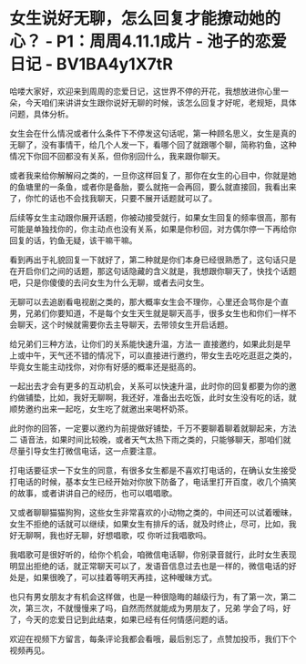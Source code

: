 # 女生说好无聊，怎么回复才能撩动她的心？ - P1：周周4.11.1成片 - 池子的恋爱日记 - BV1BA4y1X7tR

哈喽大家好，欢迎来到周周的恋爱日记，这世界不停的开花，我想放进你心里一朵，今天咱们来讲讲女生跟你说好无聊的时候，该怎么回复才好呢，老规矩，具体问题，具体分析。

女生会在什么情况或者什么条件下不停发这句话呢，第一种顾名思义，女生是真的无聊了，没有事情干，给几个人发一下，看哪个回了就跟哪个聊，简称钓鱼，这种情况下你回不回都没有关系，但你别回什么，我来跟你聊天。

或者我来给你解解闷之类的，一旦你这样回复了，那你在女生的心目中，你就是她的鱼塘里的一条鱼，或者你是备胎，要么就拖一会再回，要么就直接回，我看出来了，你忙的话也不会找我聊天，只要不展开话题就可以了。

后续等女生主动跟你展开话题，你被动接受就行，如果女生回复的频率很高，那有可能是单独找你的，你主动点也没有关系，如果是你秒回，对方偶尔停一下再给你回复的话，钓鱼无疑，该干嘛干嘛。

看到再出于礼貌回复一下就好了，第二种就是你们本身已经很熟悉了，这句话只是在开启你们之间的话题，那这句话隐藏的含义就是，我想跟你聊天了，快找个话题吧，只是你傻傻的去问女生为什么无聊，或者去问女生。

无聊可以去追剧看电视剧之类的，那大概率女生会不理你，心里还会骂你是个直男，兄弟们你要知道，不是每个女生天生就是聊天高手，很多女生也和你们一样不会聊天，这个时候就需要你去主导聊天，去带领女生开启话题。

给兄弟们三种方法，让你们的关系能快速升温，方法一 直接邀约，如果此刻是早上或中午，天气还不错的情况下，可以直接进行邀约，带女生去吃吃逛逛之类的，毕竟女生能主动找你，对你有好感的概率还是挺高的。

一起出去才会有更多的互动机会，关系可以快速升温，此时你的回复都要为你的邀约做铺垫，比如，我好无聊啊，我还好，准备出去吃饭，此时女生没有吃的话，就顺势邀约出来一起吃，女生吃了就邀出来喝杯奶茶。

此时你的回答，一定要以邀约为前提做好铺垫，千万不要聊着聊着就聊起来，方法二 语音法，如果时间比较晚，或者天气太热下雨之类的，只能够聊天，那咱们就尽量引导女生打微信电话，这一点要注意。

打电话要征求一下女生的同意，有很多女生都是不喜欢打电话的，在确认女生接受打电话的时候，基本女生已经开始对你放下防备了，电话里打开百度，收几个搞笑的故事，或者讲讲自己的经历，也可以唱唱歌。

又或者聊聊猫猫狗狗，这些女生非常喜欢的小动物之类的，中间还可以试着暧昧，女生不拒绝的话就可以继续，如果女生有排斥的话，就及时终止，尽可，比如，我好无聊啊，我也好无聊，好想唱歌，哎 你听过我唱歌吗。

我唱歌可是很好听的，给你个机会，咱微信电话聊，你别录音就行，此时女生表现明显出拒绝的话，就正常聊天可以了，发语音信息过去也是一样的，微信电话的好处是，如果很晚了，可以挂着等明天再挂，这种暧昧方式。

也只有男女朋友才有机会这样做，也是一种很隐晦的越级行为，有了第一次，第二次，第三次，不就慢慢来了吗，自然而然就能成为男朋友了，兄弟 学会了吗，好了，今天的恋爱日记到此结束，如果已经有任何情感问题的话。

欢迎在视频下方留言，每条评论我都会看哦，最后别忘了，点赞加投币，我们下个视频再见。